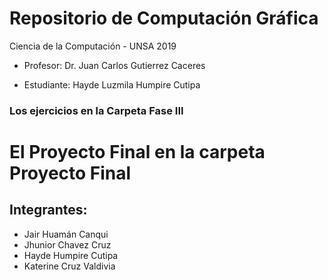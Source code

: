 # Repositorio de Computación Gráfica
 Ciencia de la Computación - UNSA 2019
 
- Profesor: 
Dr. Juan Carlos Gutierrez Caceres

- Estudiante: 
Hayde Luzmila Humpire Cutipa
### Los ejercicios en la Carpeta Fase III


# El Proyecto Final en la carpeta Proyecto Final
## Integrantes:
- Jair Huamán Canqui
- Jhunior Chavez Cruz
- Hayde Humpire Cutipa
- Katerine Cruz Valdivia



